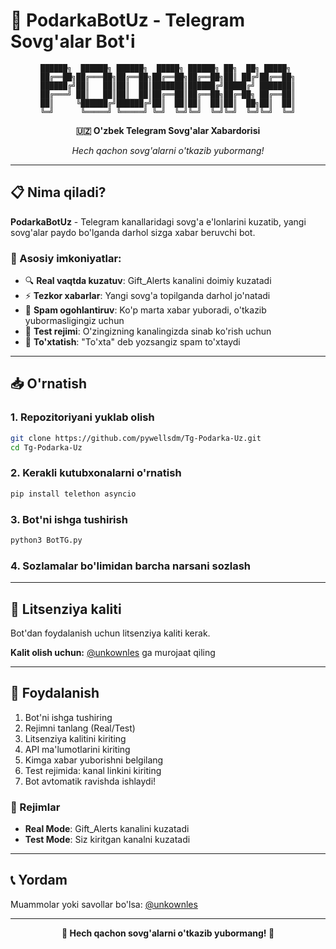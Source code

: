 # 🎁 PodarkaBotUz - Telegram Sovg'alar Bot'i

<div align="center">

```
██████╗  ██████╗ ██████╗  █████╗ ██████╗ ██╗  ██╗ █████╗ 
██╔══██╗██╔═══██╗██╔══██╗██╔══██╗██╔══██╗██║ ██╔╝██╔══██╗
██████╔╝██║   ██║██║  ██║███████║██████╔╝█████╔╝ ███████║
██╔═══╝ ██║   ██║██║  ██║██╔══██║██╔══██╗██╔═██╗ ██╔══██║
██║     ╚██████╔╝██████╔╝██║  ██║██║  ██║██║  ██╗██║  ██║
╚═╝      ╚═════╝ ╚═════╝ ╚═╝  ╚═╝╚═╝  ╚═╝╚═╝  ╚═╝╚═╝  ╚═╝
```

**🇺🇿 O'zbek Telegram Sovg'alar Xabardorisi**

*Hech qachon sovg'alarni o'tkazib yubormang!*

</div>

---

## 📋 Nima qiladi?

**PodarkaBotUz** - Telegram kanallaridagi sovg'a e'lonlarini kuzatib, yangi sovg'alar paydo bo'lganda darhol sizga xabar beruvchi bot.

### 🎯 Asosiy imkoniyatlar:
- 🔍 **Real vaqtda kuzatuv**: Gift_Alerts kanalini doimiy kuzatadi
- ⚡ **Tezkor xabarlar**: Yangi sovg'a topilganda darhol jo'natadi
- 🚨 **Spam ogohlantiruv**: Ko'p marta xabar yuboradi, o'tkazib yubormasligingiz uchun
- 🧪 **Test rejimi**: O'zingizning kanalingizda sinab ko'rish uchun
- 🛑 **To'xtatish**: "To'xta" deb yozsangiz spam to'xtaydi

---

## 📥 O'rnatish

### 1. Repozitoriyani yuklab olish
```bash
git clone https://github.com/pywellsdm/Tg-Podarka-Uz.git
cd Tg-Podarka-Uz
```

### 2. Kerakli kutubxonalarni o'rnatish
```bash
pip install telethon asyncio
```

### 3. Bot'ni ishga tushirish
```bash
python3 BotTG.py
```
### 4. Sozlamalar bo'limidan barcha narsani sozlash
---

## 🔐 Litsenziya kaliti

Bot'dan foydalanish uchun litsenziya kaliti kerak.

**Kalit olish uchun:** [@unkownles](https://t.me/unkownles) ga murojaat qiling

---

## 🚀 Foydalanish

1. Bot'ni ishga tushiring
2. Rejimni tanlang (Real/Test)
3. Litsenziya kalitini kiriting
4. API ma'lumotlarini kiriting
5. Kimga xabar yuborishni belgilang
6. Test rejimida: kanal linkini kiriting
7. Bot avtomatik ravishda ishlaydi!

### 📱 Rejimlar

- **Real Mode**: Gift_Alerts kanalini kuzatadi
- **Test Mode**: Siz kiritgan kanalni kuzatadi

---

## 📞 Yordam

Muammolar yoki savollar bo'lsa: [@unkownles](https://t.me/unkownles)

---

<div align="center">
<b>🎁 Hech qachon sovg'alarni o'tkazib yubormang! 🎁</b>
</div>
